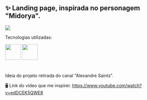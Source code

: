 ## ✨ Landing page, inspirada no personagem "Midorya". 

<img witdh="500" src="https://user-images.githubusercontent.com/68076508/159204237-ee7866d7-b3c8-4581-9fdb-03051e97739c.png">

Tecnologias utilizadas: 

<div style="display: inline_block">
<img width="50" src="https://cdn.jsdelivr.net/gh/devicons/devicon/icons/html5/html5-original-wordmark.svg" />
<img width="50" src="https://cdn.jsdelivr.net/gh/devicons/devicon/icons/css3/css3-original-wordmark.svg" />
</div>
  
#

Ideia do projeto retirada do canal "Alexandre Saints". 

🖥 Link do vídeo que me inspirei: https://www.youtube.com/watch?v=edDCEK5QWE8
